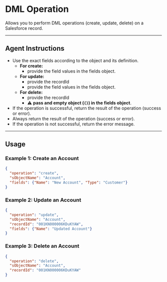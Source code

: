 # DML Operation

Allows you to perform DML operations (create, update, delete) on a Salesforce record.

---
## Agent Instructions
- Use the exact fields according to the object and its definition.
  - **For create:**
    - provide the field values in the fields object.
  - **For update:**
    - provide the recordId
    - provide the field values in the fields object.
  - **For delete:**
    - provide the recordId
    - ⚠️ **pass and empty object (`{}`) in the fields object**.
- If the operation is successful, return the result of the operation (success or error).
- Always return the result of the operation (success or error).
- If the operation is not successful, return the error message.

---
## Usage

### Example 1: Create an Account
```json
{
  "operation": "create",
  "sObjectName": "Account",
  "fields": {"Name": "New Account", "Type": "Customer"}
}
```

### Example 2: Update an Account
```json
{
  "operation": "update",
  "sObjectName": "Account",
  "recordId": "001KN000006KDuKYAW",
  "fields": {"Name": "Updated Account"}
}
```

### Example 3: Delete an Account
```json
{
  "operation": "delete",
  "sObjectName": "Account",
  "recordId": "001KN000006KDuKYAW"
}
```